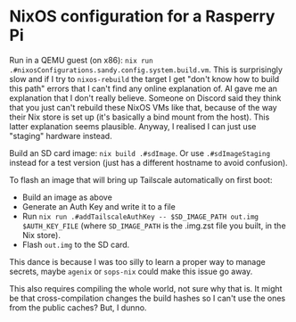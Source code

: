 # NixOS configuration for a Rasperry Pi

Run in a QEMU guest (on x86): `nix run .#nixosConfigurations.sandy.config.system.build.vm`.
This is surprisingly slow and if I try to `nixos-rebuild` the target I get
"don't know how to build this path" errors that I can't find any online
explanation of. AI gave me an explanation that I don't really believe. Someone
on Discord said they think that you just can't rebuild these NixOS VMs like
that, because of the way their Nix store is set up (it's basically a bind mount
from the host). This latter explanation seems plausible. Anyway, I realised I
can just use "staging" hardware instead.

Build an SD card image: `nix build
.#sdImage`. Or use `.#sdImageStaging`
instead for a test version (just has a different hostname to avoid confusion).

To flash an image that will bring up Tailscale automatically on first boot:

- Build an image as above
- Generate an Auth Key and write it to a file
- Run `nix run .#addTailscaleAuthKey -- $SD_IMAGE_PATH out.img $AUTH_KEY_FILE`
  (where `SD_IMAGE_PATH` is the .img.zst file you built, in the Nix store).
- Flash `out.img` to the SD card.

This dance is because I was too silly to learn a proper way to manage secrets,
maybe `agenix` or `sops-nix` could make this issue go away.

This also requires compiling the whole world, not sure why that is. It might be
that cross-compilation changes the build hashes so I can't use the ones from the
public caches? But, I dunno.